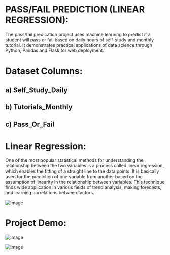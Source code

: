 # PASS/FAIL PREDICTION (LINEAR REGRESSION):
The pass/fail predication project uses machine learning to predict if a student will pass or fail based on daily hours of self-study and monthly tutorial. It demonstrates practical applications of data science through Python, Pandas and Flask for web deployment.
# Dataset Columns:
## a) Self_Study_Daily
## b) Tutorials_Monthly
## c) Pass_Or_Fail
# Linear Regression:
One of the most popular statistical methods for understanding the relationship between the two variables is a process called linear regression, which enables the fitting of a straight line to the data points. It is basically used for the prediction of one variable from another based on the assumption of linearity in the relationship between variables. This technique finds wide application in various fields of trend analysis, making forecasts, and learning correlations between factors.

![image](https://github.com/user-attachments/assets/91eb7109-bd2e-4b99-913e-16ca7bdb0c42)
# Project Demo:
![image](https://github.com/user-attachments/assets/17324671-6504-4a0b-9723-5a0102f403bf)

![image](https://github.com/user-attachments/assets/a3ba14d3-0eae-48c1-9541-588268548a91)

